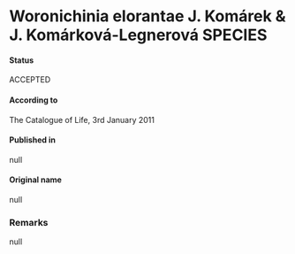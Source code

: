 # Woronichinia elorantae J. Komárek & J. Komárková-Legnerová SPECIES

#### Status
ACCEPTED

#### According to
The Catalogue of Life, 3rd January 2011

#### Published in
null

#### Original name
null

### Remarks
null